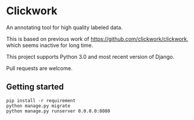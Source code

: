 # Clickwork

An annotating tool for high quality labeled data.

This is based on previous work of <https://github.com/clickwork/clickwork>, which seems inactive for long time.

This project supports Python 3.0 and most recent version of Django.

Pull requests are welcome.

## Getting started

```
pip install -r requirement
python manage.py migrate
python manage.py runserver 0.0.0.0:8080
```
